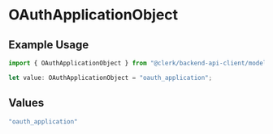 # OAuthApplicationObject

## Example Usage

```typescript
import { OAuthApplicationObject } from "@clerk/backend-api-client/models/components";

let value: OAuthApplicationObject = "oauth_application";
```

## Values

```typescript
"oauth_application"
```
